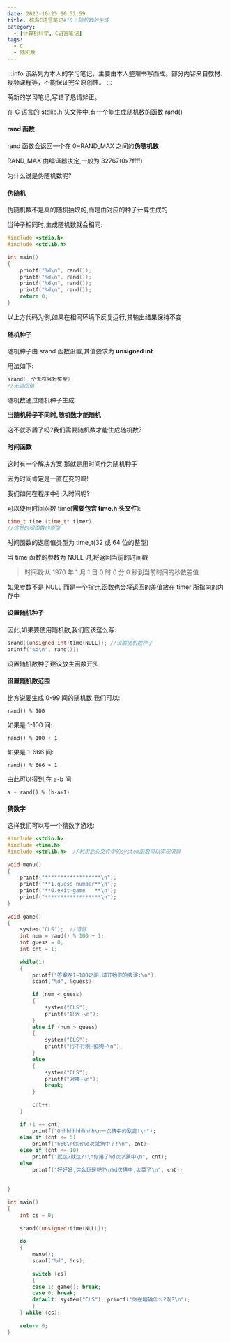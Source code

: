 ```yaml
---
date: 2023-10-25 10:52:59
title: 椋鸟C语言笔记#10：随机数的生成
category: 
  - [计算机科学, C语言笔记]
tags:
  - C
  - 随机数
---
```


:::info
该系列为本人的学习笔记，主要由本人整理书写而成。部分内容来自教材、视频课程等，不能保证完全原创性。
:::

萌新的学习笔记,写错了恳请斧正。

 在 C 语言的 stdlib.h 头文件中,有一个能生成随机数的函数 rand()

#### rand 函数

rand 函数会返回一个在 0~RAND_MAX 之间的**伪随机数**

RAND_MAX 由编译器决定,一般为 32767(0x7ffff)

为什么说是伪随机数呢?

#### 伪随机

伪随机数不是真的随机抽取的,而是由对应的种子计算生成的

当种子相同时,生成随机数就会相同:

```c
#include <stdio.h>
#include <stdlib.h>
 
int main()
{
    printf("%d\n", rand());
    printf("%d\n", rand());
    printf("%d\n", rand());
    printf("%d\n", rand());
    return 0;
}
```

以上方代码为例,如果在相同环境下反复运行,其输出结果保持不变

#### 随机种子

随机种子由 srand 函数设置,其值要求为 **unsigned int**

用法如下:

```c
srand(一个无符号短整型);
//无返回值
```

随机数通过随机种子生成

当**随机种子不同时,随机数才能随机**

这不就矛盾了吗?我们需要随机数才能生成随机数?

#### 时间函数

这时有一个解决方案,那就是用时间作为随机种子

因为时间肯定是一直在变的嘛!

我们如何在程序中引入时间呢?

可以使用时间函数 time(**需要包含 time.h 头文件**):

```c
time_t time (time_t* timer); 
//这是时间函数的原型
```

时间函数的返回值类型为 time_t(32 或 64 位的整型)

当 time 函数的参数为 NULL 时,将返回当前的时间戳

> 时间戳:从 1970 年 1 月 1 日 0 时 0 分 0 秒到当前时间的秒数差值

如果参数不是 NULL 而是一个指针,函数也会将返回的差值放在 timer 所指向的内存中

#### 设置随机种子

因此,如果要使用随机数,我们应该这么写:

```c
srand((unsigned int)time(NULL)); //设置随机数种子
printf("%d\n", rand());
```

设置随机数种子建议放主函数开头

#### 设置随机数范围

比方说要生成 0-99 间的随机数,我们可以:

`rand() % 100`

如果是 1-100 间:

`rand() % 100 + 1`

如果是 1-666 间:

`rand() % 666 + 1`

由此可以得到,在 a-b 间:

`a + rand() % (b-a+1)`

#### 猜数字

这样我们可以写一个猜数字游戏:

```c
#include <stdio.h>
#include <time.h>
#include <stdlib.h>  //利用此头文件中的system函数可以实现清屏
 
void menu()
{
	printf("******************\n");
	printf("**1.guess-number**\n");
	printf("**0.exit-game   **\n");
	printf("******************\n");
}
 
void game()
{
	system("CLS");  //清屏
	int num = rand() % 100 + 1;
	int guess = 0;
	int cnt = 1;
 
	while(1)
	{
		printf("答案在1~100之间,请开始你的表演:\n");
		scanf("%d", &guess);
		
		if (num < guess)
		{
			system("CLS");
			printf("好大~\n");
		}
		else if (num > guess)
		{
			system("CLS");
			printf("行不行啊~细狗~\n");
		}
		else
		{
			system("CLS");
			printf("对喽~\n");
			break;
		}
 
		cnt++;
	}
 
	if (1 == cnt)
		printf("Ohhhhhhhhhhh\n一次猜中的欧皇!\n");
	else if (cnt <= 5)
		printf("666\n你用%d次就猜中了!\n", cnt);
	else if (cnt <= 10)
		printf("就这?就这?!\n你用了%d次才猜中\n", cnt);
	else
		printf("好好好,这么玩是吧?\n%d次猜中,太菜了\n", cnt);
 
 
}
 
int main()
{
	int cs = 0;
 
	srand((unsigned)time(NULL));
 
	do
	{
		menu();
		scanf("%d", &cs);
 
		switch (cs)
		{
		case 1: game(); break;
		case 0: break;
		default: system("CLS"); printf("你在瞎输什么?啊?\n");
		}
	} while (cs);
 
	return 0;
}
```